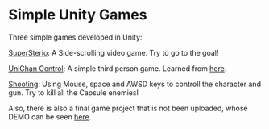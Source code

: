 # Simple Unity Games
Three simple games developed in Unity:

[SuperSterio](https://singyaowu.github.io/Unity_Games/merioBuilds2/index.html): A Side-scrolling video game. Try to go to the goal!

[UniChan Control](https://singyaowu.github.io/Unity_Games/UnityChanBuilds/index.html): A simple third person game. Learned from [here](https://www.youtube.com/watch?v=wdOk5QXYC6Y).

[Shooting](https://singyaowu.github.io/Unity_Games/ShootingBuilds/index.html): Using Mouse, space and AWSD keys to controll the character and gun. Try to kill all the Capsule enemies!


Also, there is also a final game project that is not been uploaded, whose DEMO can be seen [here](https://www.youtube.com/watch?v=yTk2KWPtzQM).

